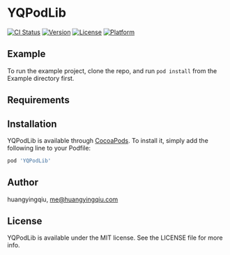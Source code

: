 # YQPodLib

[![CI Status](https://img.shields.io/travis/huangyingqiu/YQPodLib.svg?style=flat)](https://travis-ci.org/huangyingqiu/YQPodLib)
[![Version](https://img.shields.io/cocoapods/v/YQPodLib.svg?style=flat)](https://cocoapods.org/pods/YQPodLib)
[![License](https://img.shields.io/cocoapods/l/YQPodLib.svg?style=flat)](https://cocoapods.org/pods/YQPodLib)
[![Platform](https://img.shields.io/cocoapods/p/YQPodLib.svg?style=flat)](https://cocoapods.org/pods/YQPodLib)

## Example

To run the example project, clone the repo, and run `pod install` from the Example directory first.

## Requirements

## Installation

YQPodLib is available through [CocoaPods](https://cocoapods.org). To install
it, simply add the following line to your Podfile:

```ruby
pod 'YQPodLib'
```

## Author

huangyingqiu, me@huangyingqiu.com

## License

YQPodLib is available under the MIT license. See the LICENSE file for more info.
